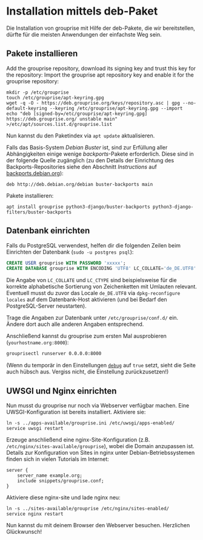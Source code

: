 # Installation mittels deb-Paket

Die Installation von grouprise mit Hilfe der deb-Pakete, die wir bereitstellen, dürfte für die
meisten Anwendungen der einfachste Weg sein.


## Pakete installieren

Add the grouprise repository, download its signing key and trust this key for the repository:
Import the grouprise apt repository key and enable it for the grouprise repository:
```shell
mkdir -p /etc/grouprise
touch /etc/grouprise/apt-keyring.gpg
wget -q -O - https://deb.grouprise.org/keys/repository.asc | gpg --no-default-keyring --keyring /etc/grouprise/apt-keyring.gpg --import
echo "deb [signed-by=/etc/grouprise/apt-keyring.gpg] https://deb.grouprise.org/ unstable main" >/etc/apt/sources.list.d/grouprise.list
```

Nun kannst du den Paketindex via `apt update` aktualisieren.

Falls das Basis-System *Debian Buster* ist, sind zur Erfüllung aller Abhängigkeiten einige wenige
*backports*-Pakete erforderlich.  Diese sind in der folgende Quelle zugänglich (zu den Details der Einrichtung des
Backports-Repositories siehe den Abschnitt *Instructions* auf [backports.debian.org](https://backports.debian.org/)):

```shell
deb http://deb.debian.org/debian buster-backports main
```

Pakete installieren:
```shell
apt install grouprise python3-django/buster-backports python3-django-filters/buster-backports
```



## Datenbank einrichten

Falls du PostgreSQL verwendest, helfen dir die folgenden Zeilen beim Einrichten der Datenbank (`sudo -u postgres psql`):

```sql
CREATE USER grouprise WITH PASSWORD 'xxxxx';
CREATE DATABASE grouprise WITH ENCODING 'UTF8' LC_COLLATE='de_DE.UTF8' LC_CTYPE='de_DE.UTF8' TEMPLATE=template0 OWNER grouprise;
```

Die Angabe von `LC_COLLATE` und `LC_CTYPE` sind beispielsweise für die korrekte alphabetische Sortierung von Zeichenketten mit Umlauten relevant.
Eventuell musst du zuvor das Locale `de_DE.UTF8` via `dpkg-reconfigure locales` auf dem Datenbank-Host aktivieren (und bei Bedarf den PostgreSQL-Server neustarten).

Trage die Angaben zur Datenbank unter `/etc/grouprise/conf.d/` ein.
Ändere dort auch alle anderen Angaben entsprechend.

Anschließend kannst du grouprise zum ersten Mal ausprobieren (`yourhostname.org:8000`):

```bash
grouprisectl runserver 0.0.0.0:8000
```

(Wenn du temporär in den Einstellungen [`debug`](configuration/options.html#debug) auf `true` setzt, sieht die Seite auch hübsch aus. Vergiss nicht, die Einstellung zurückzusetzen!)


## UWSGI und Nginx einrichten

Nun musst du grouprise nur noch via Webserver verfügbar machen. Eine UWSGI-Konfiguration ist bereits installiert. Aktiviere sie:
```shell
ln -s ../apps-available/grouprise.ini /etc/uwsgi/apps-enabled/
service uwsgi restart
```

Erzeuge anschließend eine nginx-Site-Konfiguration (z.B. `/etc/nginx/sites-available/grouprise`), wobei die Domain
anzupassen ist. Details zur Konfiguration von Sites in nginx unter Debian-Betriebssystemen finden sich in vielen
Tutorials im Internet:
```
server {
    server_name example.org;
    include snippets/grouprise.conf;
}
```

Aktiviere diese nginx-site und lade nginx neu:
```shell
ln -s ../sites-available/grouprise /etc/nginx/sites-enabled/
service nginx restart
```

Nun kannst du mit deinem Browser den Webserver besuchen. Herzlichen Glückwunsch!
